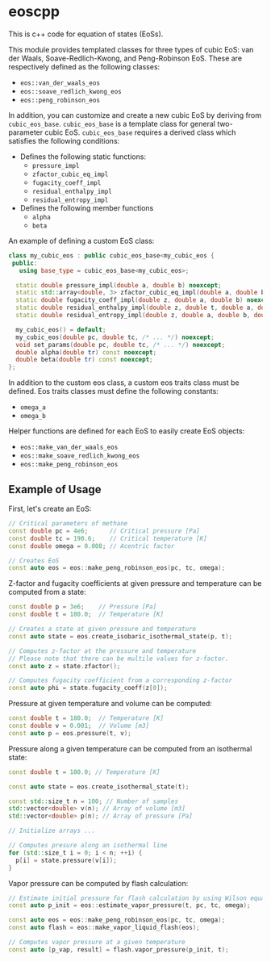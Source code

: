 # eoscpp

This is c++ code for equation of states (EoSs).

This module provides templated classes for three types of cubic EoS: van der Waals, Soave-Redlich-Kwong, and Peng-Robinson EoS. These are respectively defined as the following classes:

- `eos::van_der_waals_eos`
- `eos::soave_redlich_kwong_eos`
- `eos::peng_robinson_eos`

In addition, you can customize and create a new cubic EoS by deriving from `cubic_eos_base`. `cubic_eos_base` is a template class for general two-parameter cubic EoS. `cubic_eos_base` requires a derived class which satisfies the following conditions:

- Defines the following static functions:
    - `pressure_impl`
    - `zfactor_cubic_eq_impl`
    - `fugacity_coeff_impl`
    - `residual_enthalpy_impl`
    - `residual_entropy_impl`
- Defines the following member functions
    - `alpha`
    - `beta`

An example of defining a custom EoS class:

```cpp
class my_cubic_eos : public cubic_eos_base<my_cubic_eos {
 public:
   using base_type = cubic_eos_base<my_cubic_eos>;

  static double pressure_impl(double a, double b) noexcept;
  static std::array<double, 3> zfactor_cubic_eq_impl(double a, double b) noexcept;
  static double fugacity_coeff_impl(double z, double a, double b) noexcept;
  static double residual_enthalpy_impl(double z, double t, double a, double b, double beta) noexcept;
  static double residual_entropy_impl(double z, double a, double b, double beta) noexcept;

  my_cubic_eos() = default;
  my_cubic_eos(double pc, double tc, /* ... */) noexcept;
  void set_params(double pc, double tc, /* ... */) noexcept;
  double alpha(double tr) const noexcept;
  double beta(double tr) const noexcept;
};

```

In addition to the custom eos class, a custom eos traits class must be defined. Eos traits classes must define the following constants:

- `omega_a`
- `omega_b`

Helper functions are defined for each EoS to easily create EoS objects:

- `eos::make_van_der_waals_eos`
- `eos::make_soave_redlich_kwong_eos`
- `eos::make_peng_robinson_eos`

## Example of Usage

First, let's create an EoS:

```cpp
// Critical parameters of methane
const double pc = 4e6;      // Critical pressure [Pa]
const double tc = 190.6;    // Critical temperature [K]
const double omega = 0.008; // Acentric factor

// Creates EoS
const auto eos = eos::make_peng_robinson_eos(pc, tc, omega);
```

Z-factor and fugacity coefficients at given pressure and temperature can be computed from a state:

```cpp
const double p = 3e6;    // Pressure [Pa]
const double t = 180.0;  // Temperature [K]

// Creates a state at given pressure and temperature  
const auto state = eos.create_isobaric_isothermal_state(p, t);

// Computes z-factor at the pressure and temperature
// Please note that there can be multile values for z-factor.
const auto z = state.zfactor();

// Computes fugacity coefficient from a corresponding z-factor
const auto phi = state.fugacity_coeff(z[0]);
```

Pressure at given temperature and volume can be computed:

```cpp
const double t = 180.0;  // Temperature [K]
const double v = 0.001;  // Volume [m3]
const auto p = eos.pressure(t, v);
```

Pressure along a given temperature can be computed from an isothermal state:

```cpp
const double t = 180.0; // Temperature [K]

const auto state = eos.create_isothermal_state(t);

const std::size_t n = 100; // Number of samples
std::vector<double> v(n); // Array of volume [m3]
std::vector<double> p(n); // Array of pressure [Pa]

// Initialize arrays ...

// Computes presure along an isothermal line
for (std::size_t i = 0; i < n; ++i) {
  p[i] = state.pressure(v[i]);
}
```

Vapor pressure can be computed by flash calculation:

```cpp
// Estimate initial pressure for flash calculation by using Wilson equation
const auto p_init = eos::estimate_vapor_pressure(t, pc, tc, omega);

const auto eos = eos::make_peng_robinson_eos(pc, tc, omega);
const auto flash = eos::make_vapor_liquid_flash(eos);

// Computes vapor pressure at a given temperature
const auto [p_vap, result] = flash.vapor_pressure(p_init, t);
```